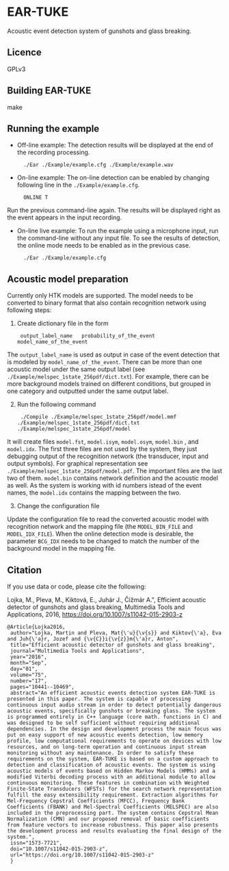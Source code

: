 
EAR-TUKE
========

Acoustic event detection system of gunshots and glass breaking.

Licence
--------
GPLv3

Building EAR-TUKE
-----------------

make

Running the example
--------------------

- Off-line example: 
The detection results will be displayed at the end of the recording processing.

		./Ear ./Example/example.cfg ./Example/example.wav

- On-line example: 
The on-line detection can be enabled by changing following line in the `./Example/example.cfg`.

		ONLINE T

Run the previous command-line again. The results will be displayed right as the event appears in the input recording.

- On-line live example:
To run the example using a microphone input, run the command-line without any input file. To see the results of detection, the online mode needs to be enabled as in the previous case.

		./Ear ./Example/example.cfg

Acoustic model preparation
--------------------------

Currently only HTK models are supported. The model needs to be converted to binary format that also contain recognition network using following steps:

1. Create dictionary file in the form
		
		output_label_name	probability_of_the_event	model_name_of_the_event
	
The `output_label_name` is used as output in case of the event detection that is modeled by `model_name_of_the_event`. There can be more than one acoustic model under the same output label (see `./Example/melspec_1state_256pdf/dict.txt`). For example, there can be more background models trained on different conditions, but grouped in one category and outputted under the same output label.

2. Run the following command

		./Compile ./Example/melspec_1state_256pdf/model.mmf ./Example/melspec_1state_256pdf/dict.txt ./Example/melspec_1state_256pdf/model

It will create files `model.fst`, `model.isym`, `model.osym`, `model.bin` , and `model.idx`. The first three files are not used by the system, they just debugging output of the recognition network (the transducer, input and output symbols). For graphical representation see `./Example/melspec_1state_256pdf/model.pdf`. The important files are the last two of them. `model.bin` contains network definition and the acoustic model as well. As the system is working with id numbers istead of the event names, the `model.idx` contains the mapping between the two.

3. Change the configuration file

Update the configuration file to read the converted acoustic model with recognition network and the mapping file (the `MODEL_BIN_FILE` and `MODEL_IDX_FILE`). When the online detection mode is desirable, the parameter `BCG_IDX` needs to be changed to match the number of the background model in the mapping file.

Citation
---------

If you use data or code, please cite the following:

Lojka, M., Pleva, M., Kiktová, E., Juhár J., Čižmár A.", Efficient acoustic detector of gunshots and glass breaking, Multimedia Tools and Applications, 2016, https://doi.org/10.1007/s11042-015-2903-z

	@Article{Lojka2016,
	 author="Lojka, Martin and Pleva, Mat{\'u}{\v{s}} and Kiktov{\'a}, Eva and Juh{\'a}r, Jozef and {\v{C}}i{\v{z}}m{\'a}r, Anton",
	 title="Efficient acoustic detector of gunshots and glass breaking",
	 journal="Multimedia Tools and Applications",
	 year="2016",
	 month="Sep",
 	 day="01",
	 volume="75",
	 number="17",
	 pages="10441--10469",
	 abstract="An efficient acoustic events detection system EAR-TUKE is presented in this paper. The system is capable of processing continuous input audio stream in order to detect potentially dangerous acoustic events, specifically gunshots or breaking glass. The system is programmed entirely in C++ language (core math. functions in C) and was designed to be self sufficient without requiring additional dependencies. In the design and development process the main focus was put on easy support of new acoustic events detection, low memory profile, low computational requirements to operate on devices with low resources, and on long-term operation and continuous input stream monitoring without any maintenance. In order to satisfy these requirements on the system, EAR-TUKE is based on a custom approach to detection and classification of acoustic events. The system is using acoustic models of events based on Hidden Markov Models (HMMs) and a modified Viterbi decoding process with an additional module to allow continuous monitoring. These features in combination with Weighted Finite-State Transducers (WFSTs) for the search network representation fulfill the easy extensibility requirement. Extraction algorithms for Mel-Frequency Cepstral Coefficients (MFCC), Frequency Bank Coefficients (FBANK) and Mel-Spectral Coefficients (MELSPEC) are also included in the preprocessing part. The system contains Cepstral Mean Normalization (CMN) and our proposed removal of basic coefficients from feature vectors to increase robustness. This paper also presents the development process and results evaluating the final design of the system.",
	 issn="1573-7721",
	 doi="10.1007/s11042-015-2903-z",
	 url="https://doi.org/10.1007/s11042-015-2903-z"
	 }
